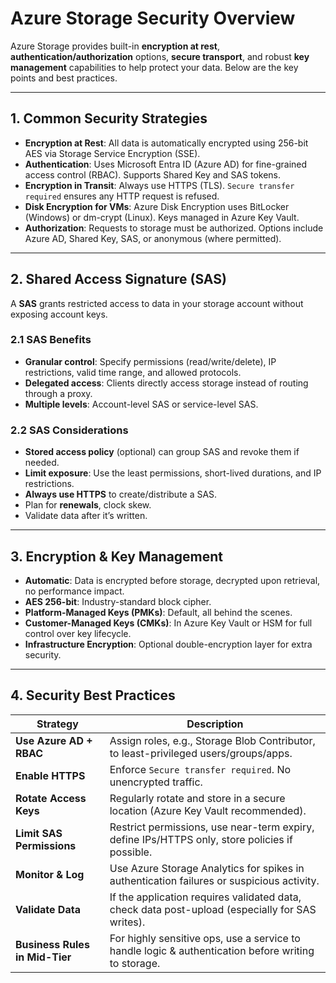 # Azure Storage Security Overview

Azure Storage provides built-in **encryption at rest**, **authentication/authorization** options, **secure transport**, and robust **key management** capabilities to help protect your data. Below are the key points and best practices.

---
## 1. Common Security Strategies
- **Encryption at Rest**: All data is automatically encrypted using 256-bit AES via Storage Service Encryption (SSE).
- **Authentication**: Uses Microsoft Entra ID (Azure AD) for fine-grained access control (RBAC). Supports Shared Key and SAS tokens.
- **Encryption in Transit**: Always use HTTPS (TLS). `Secure transfer required` ensures any HTTP request is refused.
- **Disk Encryption for VMs**: Azure Disk Encryption uses BitLocker (Windows) or dm-crypt (Linux). Keys managed in Azure Key Vault.
- **Authorization**: Requests to storage must be authorized. Options include Azure AD, Shared Key, SAS, or anonymous (where permitted).

---
## 2. Shared Access Signature (SAS)
A **SAS** grants restricted access to data in your storage account without exposing account keys.

### 2.1 SAS Benefits
- **Granular control**: Specify permissions (read/write/delete), IP restrictions, valid time range, and allowed protocols.
- **Delegated access**: Clients directly access storage instead of routing through a proxy.
- **Multiple levels**: Account-level SAS or service-level SAS.

### 2.2 SAS Considerations
- **Stored access policy** (optional) can group SAS and revoke them if needed.
- **Limit exposure**: Use the least permissions, short-lived durations, and IP restrictions.
- **Always use HTTPS** to create/distribute a SAS.
- Plan for **renewals**, clock skew.
- Validate data after it’s written.

---
## 3. Encryption & Key Management
- **Automatic**: Data is encrypted before storage, decrypted upon retrieval, no performance impact.
- **AES 256-bit**: Industry-standard block cipher.
- **Platform-Managed Keys (PMKs)**: Default, all behind the scenes.
- **Customer-Managed Keys (CMKs)**: In Azure Key Vault or HSM for full control over key lifecycle.
- **Infrastructure Encryption**: Optional double-encryption layer for extra security.

---
## 4. Security Best Practices

| Strategy                        | Description                                                                                       |
|--------------------------------|---------------------------------------------------------------------------------------------------|
| **Use Azure AD + RBAC**        | Assign roles, e.g., Storage Blob Contributor, to least-privileged users/groups/apps.              |
| **Enable HTTPS**               | Enforce `Secure transfer required`. No unencrypted traffic.                                        |
| **Rotate Access Keys**         | Regularly rotate and store in a secure location (Azure Key Vault recommended).                    |
| **Limit SAS Permissions**      | Restrict permissions, use near-term expiry, define IPs/HTTPS only, store policies if possible.     |
| **Monitor & Log**              | Use Azure Storage Analytics for spikes in authentication failures or suspicious activity.         |
| **Validate Data**              | If the application requires validated data, check data post-upload (especially for SAS writes).    |
| **Business Rules in Mid-Tier** | For highly sensitive ops, use a service to handle logic & authentication before writing to storage.|
